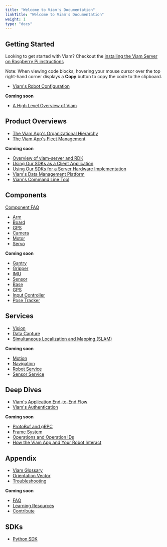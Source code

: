 ```yaml
---
title: "Welcome to Viam's Documentation"
linkTitle: "Welcome to Viam's Documentation"
weight: 1
type: "docs"
---
```


## Getting Started
Looking to get started with Viam? Checkout the [installing the Viam Server on Raspberry Pi instructions](getting-started/installation)

Note: When viewing code blocks, hovering your mouse cursor over the top right-hand corner displays a **Copy** button to copy the code to the clipboard.

- [Viam's Robot Configuration](getting-started/robot-config)

**Coming soon**

- [A High Level Overview of Viam](getting-started/high-level-overview)

## Product Overviews
- [The Viam App's Organizational Hierarchy](product-overviews/organization-management)
- [The Viam App's Fleet Management](product-overviews/fleet-management)

**Coming soon**

- [Overview of viam-server and RDK](product-overviews/RDK)
- [Using Our SDKs as a Client Application](product-overviews/SDK-as-client)
- [Using Our SDKs for a Server Hardware Implementation](product-overviews/SDK-as-server)
- [Viam's Data Management Platform](product-overviews/data-management)
- [Viam's Command Line Tool](product-overviews/CLI)

## Components
[Component FAQ](components/component-faq)

- [Arm](components/arm)
- [Board](components/board)
- [GPS](components/gps)
- [Camera](components/camera)
- [Motor](components/motor)
- [Servo](components/servo)

**Coming soon**

- [Gantry](components/gantry)
- [Gripper](components/gripper)
- [IMU](components/imu)
- [Sensor](components/sensor)
- [Base](components/base)
- [GPS](components/gps)
- [Input Controller](components/input-controller)
- [Pose Tracker](components/pose-tracker)

## Services
- [Vision](services/vision)
- [Data Capture](services/data-capture)
- [Simultaneous Localization and Mapping (SLAM)](services/slam)  


**Coming soon**

- [Motion](services/motion)
- [Navigation](services/navigation)
- [Robot Service](services/robot-service)
- [Sensor Service](services/sensor)


## Deep Dives
- [Viam's Application End-to-End Flow](deeper-dive/robot-to-robot-comms)
- [Viam's Authentication](deeper-dive/security)

**Coming soon**

- [ProtoBuf and gRPC](deeper-dive/architecture-and-protobuf)
- [Frame System](deeper-dive/frame-system)
- [Operations and Operation IDs](deeper-dive/operations)
- [How the Viam App and Your Robot Interact](deeper-dive/robot-to-cloud-comms)

## Appendix
- [Viam Glossary](appendix/glossary)
- [Orientation Vector](appendix/orientation-vector)
- [Troubleshooting](appendix/troubleshooting)

**Coming soon**

- [FAQ](appendix/faq)
- [Learning Resources](appendix/learning-resources)
- [Contribute](appendix/contribute)

## SDKs
- [Python SDK](https://python.viam.dev/)
